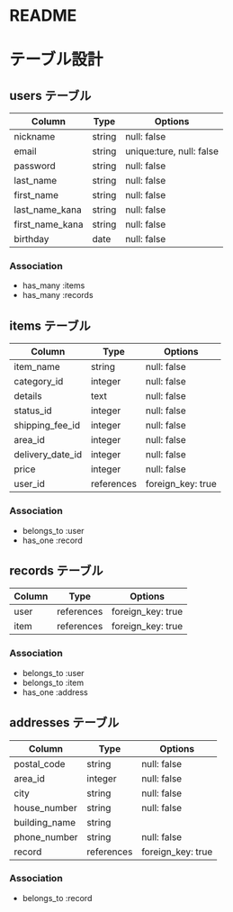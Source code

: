 # README

# テーブル設計

## users テーブル

| Column          | Type   | Options                  |
| --------------- | ------ | ------------------------ |
| nickname        | string | null: false              |
| email           | string | unique:ture, null: false |
| password        | string | null: false              |
| last_name       | string | null: false              |
| first_name      | string | null: false              |
| last_name_kana  | string | null: false              |
| first_name_kana | string | null: false              |
| birthday        | date   | null: false              |

### Association

- has_many :items
- has_many :records



## items テーブル

| Column           | Type       | Options           |
| ---------------- | ---------- | ----------------- |
| item_name        | string     | null: false       |
| category_id      | integer    | null: false       |
| details          | text       | null: false       |
| status_id        | integer    | null: false       |
| shipping_fee_id  | integer    | null: false       |
| area_id          | integer    | null: false       |
| delivery_date_id | integer    | null: false       |
| price            | integer    | null: false       |
| user_id          | references | foreign_key: true |

### Association

- belongs_to :user
- has_one :record



## records テーブル

| Column | Type       | Options           |
| ------ | ---------- | ----------------- |
| user   | references | foreign_key: true |
| item   | references | foreign_key: true |

### Association

- belongs_to :user
- belongs_to :item
- has_one :address



## addresses テーブル

| Column        | Type       | Options           |
| ------------- | ---------- | ----------------- |
| postal_code   | string     | null: false       |
| area_id       | integer    | null: false       |
| city          | string     | null: false       |
| house_number  | string     | null: false       |
| building_name | string     |                   |
| phone_number  | string     | null: false       |
| record        | references | foreign_key: true |

### Association

- belongs_to :record